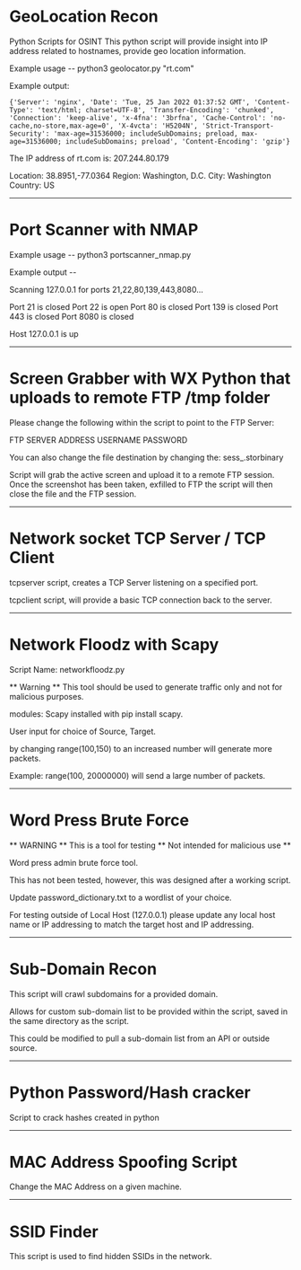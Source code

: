 # GeoLocation Recon
Python Scripts for OSINT
This python script will provide insight into IP address related to hostnames, provide geo location information. 

Example usage -- python3 geolocator.py "rt.com" 

Example output:

    {'Server': 'nginx', 'Date': 'Tue, 25 Jan 2022 01:37:52 GMT', 'Content-Type': 'text/html; charset=UTF-8', 'Transfer-Encoding': 'chunked', 'Connection': 'keep-alive', 'x-4fna': '3brfna', 'Cache-Control': 'no-cache,no-store,max-age=0', 'X-4vcta': 'H5204N', 'Strict-Transport-Security': 'max-age=31536000; includeSubDomains; preload, max-age=31536000; includeSubDomains; preload', 'Content-Encoding': 'gzip'}

The IP address of rt.com is: 207.244.80.179

Location: 38.8951,-77.0364
Region: Washington, D.C.
City: Washington
Country: US

*********************************************************

# Port Scanner with NMAP

Example usage -- python3 portscanner_nmap.py <IPADDRESS>

Example output -- 

Scanning 127.0.0.1 for ports 21,22,80,139,443,8080...

Port 21  is  closed
Port 22  is  open
Port 80  is  closed
Port 139  is  closed
Port 443  is  closed
Port 8080  is  closed

Host 127.0.0.1  is  up

*********************************************************

# Screen Grabber with WX Python that uploads to remote FTP /tmp folder 

Please change the following within the script to point to the FTP Server:

FTP SERVER ADDRESS
USERNAME
PASSWORD

You can also change the file destination by changing the:
sess_.storbinary 

Script will grab the active screen and upload it to a remote FTP session. Once the screenshot has been taken, exfilled to FTP the script will then close the file and the FTP session. 

*********************************************************

# Network socket TCP Server / TCP Client 

tcpserver script, creates a TCP Server listening on a specified port. 

tcpclient script, will provide a basic TCP connection back to the server. 

*********************************************************
# Network Floodz with Scapy

Script Name: networkfloodz.py 

** Warning ** 
This tool should be used to generate traffic only and not for malicious purposes.

modules: Scapy installed with pip install scapy.

User input for choice of Source, Target. 

by changing range(100,150) to an increased number will generate more packets. 

Example: range(100, 20000000) will send a large number of packets. 

*********************************************************

# Word Press Brute Force

** WARNING ** This is a tool for testing ** Not intended for malicious use **

Word press admin brute force tool. 

This has not been tested, however, this was designed after a working script. 

Update password_dictionary.txt to a wordlist of your choice. 

For testing outside of Local Host (127.0.0.1) please update any local host name or IP addressing to match the target host and IP addressing. 

*********************************************************

# Sub-Domain Recon

This script will crawl subdomains for a provided domain. 

Allows for custom sub-domain list to be provided within the script, saved in the same directory as the script. 

This could be modified to pull a sub-domain list from an API or outside source. 

*********************************************************

# Python Password/Hash cracker

Script to crack hashes created in python

*********************************************************

# MAC Address Spoofing Script

Change the MAC Address on a given machine. 

*********************************************************

# SSID Finder 

This script is used to find hidden SSIDs in the network.
